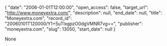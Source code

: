 {
  "date": "2006-01-01T12:00:00", 
  "open_access": false, 
  "target_url": "http://www.moneyextra.com/", 
  "description": null, 
  "end_date": null, 
  "title": "Moneyextra.com", 
  "record_id": "20060101T120000/Y1+5uTIxgpzO0dgVMNR7vg==", 
  "publisher": "moneyextra.com", 
  "slug": 13050, 
  "start_date": null
}

None